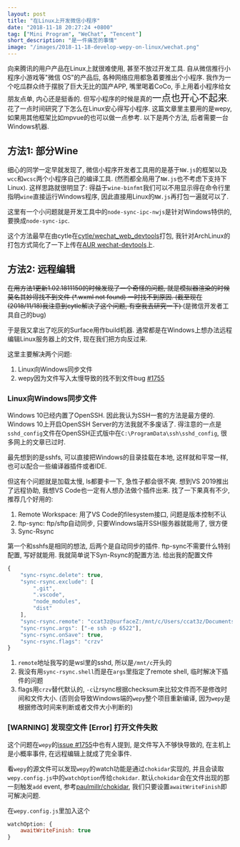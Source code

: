 ```yaml
---
layout: post
title: "在Linux上开发微信小程序"
date: "2018-11-18 20:27:24 +0800"
tag: ["Mini Program", "WeChat", "Tencent"]
short_description: "是一件痛苦的事情"
image: "/images/2018-11-18-develop-wepy-on-linux/wechat.png"
---
```


向来腾讯的用户产品在Linux上就很难使用, 甚至不放过开发工具. 自从微信推行小程序小游戏等"微信 OS"的产品后, 各种网络应用都急着要推出个小程序. 我作为一个吃瓜群众终于摆脱了巨大无比的国产APP, 嘴里喝着CoCo, 手上用着小程序给女朋友点单, 内心还是挺香的. 但写小程序的时候是真的<span style="font-size: 150%;">一点也开心不起来</span>. 花了一点时间研究了下怎么在Linux安心得写小程序. 这篇文章里主要用的是wepy, 如果用其他框架比如mpvue的也可以做一点参考. 以下是两个方法, 后者需要一台Windows机器.

## 方法1: 部分Wine

细心的同学一定早就发现了, 微信小程序开发者工具用的是基于`NW.js`的框架以及`wcc`和`wcsc`两个小程序自己的编译工具. (然而都全局用了`NW.js`也不考虑下支持下Linux).
这样思路就很明显了: 得益于`wine-binfmt`我们可以不用显示得在命令行里指明`wine`直接运行Windows程序, 因此直接用Linux的`NW.js`再打包一遍就可以了.

这里有一个小问题就是开发工具中的`node-sync-ipc-nwjs`是针对Windows特供的, 要换成`node-sync-ipc`. 

这个方法最早在由cytle在[cytle/wechat_web_devtools](https://github.com/cytle/wechat_web_devtools)打包, 我针对ArchLinux的打包方式简化了一下上传在[AUR wechat-devtools](https://aur.archlinux.org/packages/wechat-devtools/)上.

## 方法2: 远程编辑

<s>
在用方法1更新1.02.1811150的时候发现了一个奇怪的问题, 就是模拟器渲染的时候莫名其妙得找不到文件 (*.wxml not found) 一时找不到原因.
(截至现在(2018/11/18)我注意到cytle解决了这个问题, 有空我去研究一下)
</s>
(是微信开发者工具自己的bug)

于是我又拿出了吃灰的Surface用作build机器. 通常都是在Windows上想办法远程编辑Linux服务器上的文件, 现在我们把方向反过来.

这里主要解决两个问题:

1. Linux向Windows同步文件
2. wepy因为文件写入太慢导致的找不到文件bug [#1755][#1755]

### Linux向Windows同步文件

Windows 10已经内置了OpenSSH. 因此我认为SSH一套的方法是最方便的.
Windows 10上开启OpenSSH Server的方法我就不多废话了. 得注意的一点是`sshd_config`文件在OpenSSH正式版中在`C:\ProgramData\ssh\sshd_config`, 很多网上的文章已过时.

最先想到的是sshfs, 可以直接把Windows的目录挂载在本地, 这样就和平常一样, 也可以配合一些编译器插件或者IDE.

但这有个问题就是加载太慢, ls都要卡一下, 急性子都会很不爽. 想到VS 2019推出了远程协助, 我想VS Code也一定有人想办法做个插件出来. 找了一下果真有不少, 推荐几个好用的:

1. Remote Workspace: 用了VS Code的filesystem接口, 问题是版本控制不认
2. ftp-sync: ftp/sftp自动同步, 只要Windows端开SSH服务器就能用了, 很方便
3. Sync-Rsync

第一个和sshfs是相同的想法, 后两个是自动同步的插件. ftp-sync不需要什么特别配置, 写好就能用. 我就简单说下Syn-Rsync的配置方法. 给出我的配置文件

``` js
{
    "sync-rsync.delete": true,
    "sync-rsync.exclude": [
        ".git",
        ".vscode",
        "node_modules",
        "dist"
    ],
    "sync-rsync.remote": "ccat3z@surfaceZ:/mnt/c/Users/ccat3z/Documents/mp/",
    "sync-rsync.args": ["-e ssh -p 6522"],
    "sync-rsync.onSave": true,
    "sync-rsync.flags": "crzv"
}
```

1. `remote`地址我写的是wsl里的sshd, 所以是`/mnt/c`开头的
2. 我没有用`sync-rsync.shell`而是在`args`里指定了remote shell, 临时解决下插件的问题
3. flags用`crzv`替代默认的, `-c`让rsync根据checksum来比较文件而不是修改时间和文件大小. (否则会导致Windows端的`wepy`整个项目重新编译, 因为`wepy`是根据修改时间来判断或者文件大小判断的)

### [WARNING] 发现空文件 [Error] 打开文件失败

这个问题在`wepy`的[issue #1755][#1755]中也有人提到, 是文件写入不够快导致的, 在主机上是小概率事件, 在远程编辑上就成了完全事件.

看`wepy`的源文件可以发现`wepy`的watch功能是通过`chokidar`实现的, 并且会读取`wepy.config.js`中的`watchOption`传给`chokidar`.
默认`chokidar`会在文件出现的那一刻触发`add` event, 参考[paulmillr/chokidar](https://github.com/paulmillr/chokidar#performance), 我们只要设置`awaitWriteFinish`即可解决问题.

在`wepy.config.js`里加入这个

``` js
watchOption: {
    awaitWriteFinish: true
}
```

[#1755]: https://github.com/Tencent/wepy/issues/1755
